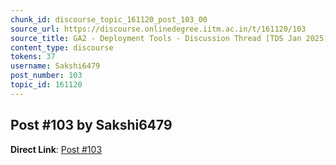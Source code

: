 ```yaml
---
chunk_id: discourse_topic_161120_post_103_00
source_url: https://discourse.onlinedegree.iitm.ac.in/t/161120/103
source_title: GA2 - Deployment Tools - Discussion Thread [TDS Jan 2025]
content_type: discourse
tokens: 37
username: Sakshi6479
post_number: 103
topic_id: 161120
---
```


## Post #103 by Sakshi6479

**Direct Link**: [Post #103](https://discourse.onlinedegree.iitm.ac.in/t/161120/103)
